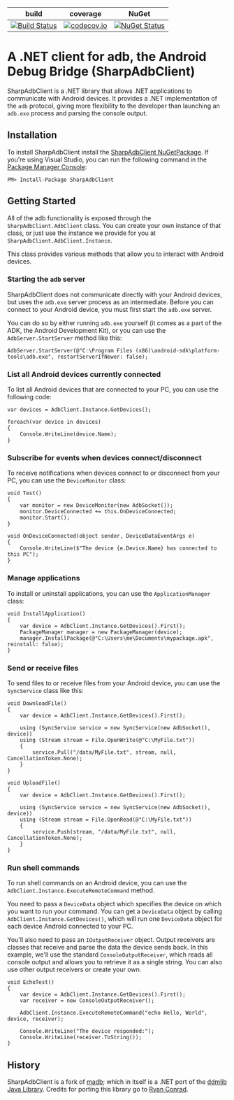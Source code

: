 | build | coverage | NuGet |
|-------|----------|-------|
| [![Build Status](https://ci.appveyor.com/api/projects/status/github/quamotion/madb)](https://ci.appveyor.com/project/qmfrederik/madb/) | [![codecov.io](https://codecov.io/github/quamotion/madb/coverage.svg?branch=master)](https://codecov.io/github/quamotion/madb?branch=master) | [![NuGet Status](http://img.shields.io/nuget/v/SharpAdbClient.svg?style=flat)](https://www.nuget.org/packages/SharpAdbClient/)

# A .NET client for adb, the Android Debug Bridge (SharpAdbClient)

SharpAdbClient is a .NET library that allows .NET applications to communicate with Android devices. 
It provides a .NET implementation of the `adb` protocol, giving more flexibility to the developer than launching an 
`adb.exe` process and parsing the console output.

## Installation
To install SharpAdbClient install the [SharpAdbClient NuGetPackage](https://www.nuget.org/packages/SharpAdbClient). If you're
using Visual Studio, you can run the following command in the [Package Manager Console](http://docs.nuget.org/consume/package-manager-console):

```
PM> Install-Package SharpAdbClient
```

## Getting Started

All of the adb functionality is exposed through the `SharpAdbClient.AdbClient` class. You can create your own instance of that class,
or just use the instance we provide for you at `SharpAdbClient.AdbClient.Instance`.

This class provides various methods that allow you to interact with Android devices.

### Starting the `adb` server
SharpAdbClient does not communicate directly with your Android devices, but uses the `adb.exe` server process as an intermediate. Before you can connect to your Android device, you must first start the `adb.exe` server.

You can do so by either running `adb.exe` yourself (it comes as a part of the ADK, the Android Development Kit), or you can use the `AdbServer.StartServer` method like this:

```
AdbServer.StartServer(@"C:\Program Files (x86)\android-sdk\platform-tools\adb.exe", restartServerIfNewer: false);
```

### List all Android devices currently connected
To list all Android devices that are connected to your PC, you can use the following code:

```
var devices = AdbClient.Instance.GetDevices();

foreach(var device in devices)
{
    Console.WriteLine(device.Name);
}
```

### Subscribe for events when devices connect/disconnect
To receive notifications when devices connect to or disconnect from your PC, you can use the `DeviceMonitor` class:

```
void Test()
{
    var monitor = new DeviceMonitor(new AdbSocket());
    monitor.DeviceConnected += this.OnDeviceConnected;
    monitor.Start();
}

void OnDeviceConnected(object sender, DeviceDataEventArgs e)
{
    Console.WriteLine($"The device {e.Device.Name} has connected to this PC");
}
```

### Manage applications
To install or uninstall applications, you can use the `ApplicationManager` class:

```
void InstallApplication()
{
    var device = AdbClient.Instance.GetDevices().First();
    PackageManager manager = new PackageManager(device);
    manager.InstallPackage(@"C:\Users\me\Documents\mypackage.apk", reinstall: false);
}
```

### Send or receive files
To send files to or receive files from your Android device, you can use the `SyncService` class like this:

```
void DownloadFile()
{
    var device = AdbClient.Instance.GetDevices().First();
    
    using (SyncService service = new SyncService(new AdbSocket(), device))
    using (Stream stream = File.OpenWrite(@"C:\MyFile.txt"))
    {
        service.Pull("/data/MyFile.txt", stream, null, CancellationToken.None);     
    }
}

void UploadFile()
{
    var device = AdbClient.Instance.GetDevices().First();
    
    using (SyncService service = new SyncService(new AdbSocket(), device))
    using (Stream stream = File.OpenRead(@"C:\MyFile.txt"))
    {
        service.Push(stream, "/data/MyFile.txt", null, CancellationToken.None);     
    }
}
```

### Run shell commands
To run shell commands on an Android device, you can use the `AdbClient.Instance.ExecuteRemoteCommand` method.

You need to pass a `DeviceData` object which specifies the device on which you want to run your command. You
can get a `DeviceData` object by calling `AdbClient.Instance.GetDevices()`, which will run one `DeviceData`
object for each device Android connected to your PC.

You'll also need to pass an `IOutputReceiver` object. Output receivers are classes that receive and parse the data
the device sends back. In this example, we'll use the standard `ConsoleOutputReceiver`, which reads all console
output and allows you to retrieve it as a single string. You can also use other output receivers or create your own.

```
void EchoTest()
{
    var device = AdbClient.Instance.GetDevices().First();
    var receiver = new ConsoleOutputReceiver();

    AdbClient.Instance.ExecuteRemoteCommand("echo Hello, World", device, receiver);

    Console.WriteLine("The device responded:");
    Console.WriteLine(receiver.ToString());
}
```

## History
SharpAdbClient is a fork of [madb](https://github.com/camalot/madb); which in itself is a .NET port of the 
[ddmlib Java Library](https://android.googlesource.com/platform/tools/base/+/master/ddmlib/). Credits for porting 
this library go to [Ryan Conrad](https://github.com/camalot).

